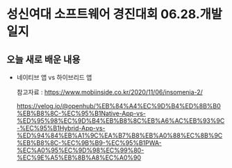 # 성신여대 소프트웨어 경진대회 06.28.개발일지


## 오늘 새로 배운 내용 
  - 네이티브 앱 vs 하이브리드 앱 
   
    참고자료 : https://www.mobiinside.co.kr/2020/11/06/insomenia-2/ 

    https://velog.io/@openhub/%EB%84%A4%EC%9D%B4%ED%8B%B0%EB%B8%8C-%EC%95%B1Native-App-vs-%ED%95%98%EC%9D%B4%EB%B8%8C%EB%A6%AC%EB%93%9C-%EC%95%B1Hybrid-App-vs-%ED%94%84%EB%A1%9C%EA%B7%B8%EB%A0%88%EC%8B%9C%EB%B8%8C-%EC%9B%B9-%EC%95%B1PWA-%EC%A0%95%EC%9D%98%EC%99%80-%EC%9E%A5%EB%8B%A8%EC%A0%90 
             
